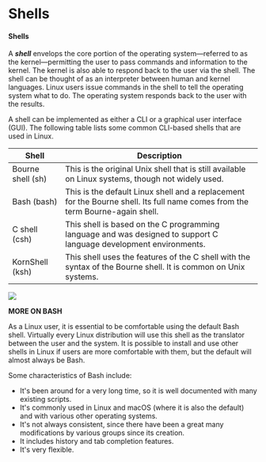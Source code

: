 # Shells

#### Shells

A _**shell**_ envelops the core portion of the operating system—referred to as the kernel—permitting the user to pass commands and information to the kernel. The kernel is also able to respond back to the user via the shell. The shell can be thought of as an interpreter between human and kernel languages. Linux users issue commands in the shell to tell the operating system what to do. The operating system responds back to the user with the results.

A shell can be implemented as either a CLI or a graphical user interface (GUI). The following table lists some common CLI-based shells that are used in Linux.

Shell | Description
---------- | ----------
Bourne shell (sh) | This is the original Unix shell that is still available on Linux systems, though not widely used.
Bash (bash) | This is the default Linux shell and a replacement for the Bourne shell. Its full name comes from the term Bourne-again shell.
C shell (csh) | This shell is based on the C programming language and was designed to support C language development environments.
KornShell (ksh) | This shell uses the features of the C shell with the syntax of the Bourne shell. It is common on Unix systems.

![](shell.png)


**MORE ON BASH**

As a Linux user, it is essential to be comfortable using the default Bash shell. Virtually every Linux distribution will use this shell as the translator between the user and the system. It is possible to install and use other shells in Linux if users are more comfortable with them, but the default will almost always be Bash.

Some characteristics of Bash include:

-   It's been around for a very long time, so it is well documented with many existing scripts.
-   It's commonly used in Linux and macOS (where it is also the default) and with various other operating systems.
-   It's not always consistent, since there have been a great many modifications by various groups since its creation.
-   It includes history and tab completion features.
-   It's very flexible.